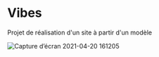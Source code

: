 # Vibes

Projet de réalisation d'un site à partir d'un modèle 
 
![Capture d’écran 2021-04-20 161205](https://user-images.githubusercontent.com/77323180/115411235-97276b80-a1f3-11eb-9dc2-6b80888dfd3b.png)
